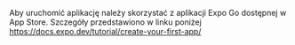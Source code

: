 Aby uruchomić aplikację należy skorzystać z aplikacji Expo Go dostępnej w App Store. 
Szczegóły przedstawiono w linku poniżej
https://docs.expo.dev/tutorial/create-your-first-app/
